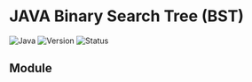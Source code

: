 # JAVA Binary Search Tree (BST)
![Java](https://img.shields.io/badge/Language-Java-blue)
![Version](https://img.shields.io/badge/Version-1.0-blackorange)
![Status](https://img.shields.io/badge/Status-Completed-brightgreen)

## Module

